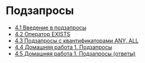 # Подзапросы

- [4.1 Введение в подзапросы](./4.1%20Introduction%20into%20subqueries)
- [4.2 Оператор EXISTS](4.2%20Operator%20EXISTS)
- [4.3 Подзапросы с квантификаторами ANY, ALL](4.3%20Quantifiers.%20ANY,%20ALL)
- [4.4 Домашняя работа 1. Подзапросы](4.4%20Homework%201.%20Subqueries)
- [4.5 Домашняя работа 1. Подзапросы (ответы)](4.5%20Homework%201.%20Subqueries%20(answers))
